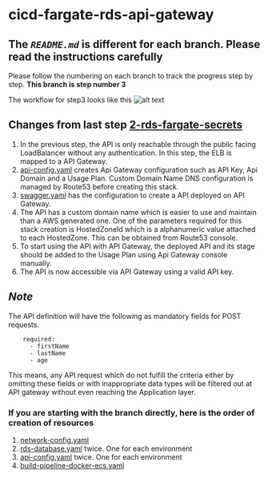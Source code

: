 # cicd-fargate-rds-api-gateway 

## The *`README.md`* is different for each branch. Please read the instructions carefully

Please follow the numbering on each branch to track the progress step by step.
**This branch is step number 3**

The workflow for step3 looks like this
![alt text](./Application_Flow.png "Application flow")

## Changes from last step [2-rds-fargate-secrets](https://github.com/S-Polimetla/cicd-fargate-rds-api-gateway/tree/2-rds-fargate-secrets)

1. In the previous step, the API is only reachable through the public facing LoadBalancer without any authentication. In this step, the ELB is mapped to a API Gateway.
2. [api-config.yaml](./cloudformation-generic/api-config.yaml) creates Api Gateway configuration such as API Key, Api Domain and a Usage Plan. Custom Domain Name DNS configuration is managed by Route53 before creating this stack.
3. [swagger.yaml](./swagger.yaml) has the configuration to create a API deployed on API Gateway. 
4. The API has a custom domain name which is easier to use and maintain than a AWS generated one. One of the parameters required for this stack creation is HostedZoneId which is a alphanumeric value attached to each HostedZone. This can be obtained from Route53 console. 
5. To start using the API with API Gateway, the deployed API and its stage should be added to the Usage Plan using Api Gateway console manually.
6. The API is now accessible via API Gateway using a valid API key.  

## _Note_

The API definition will have the following as mandatory fields for POST requests.

````
    required:
      - firstName
      - lastName
      - age
````
This means, any API request which do not fulfill the criteria either by omitting these fields or with inappropriate data types will be filtered out at API gateway without even reaching the Application layer. 

### If you are starting with the branch directly, here is the order of creation of resources

1. [network-config.yaml](./cloudformation-generic/network-config.yaml)
2. [rds-database.yaml](./cloudformation-generic/rds-database.yaml) twice. One for each environment
3. [api-config.yaml](./cloudformation-generic/api-config.yaml) twice. One for each environment
3. [build-pipeline-docker-ecs.yaml](./cloudformation-generic/build-pipeline-docker-ecs.yaml)
